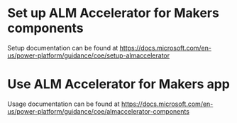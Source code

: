 # Set up ALM Accelerator for Makers components
Setup documentation can be found at https://docs.microsoft.com/en-us/power-platform/guidance/coe/setup-almaccelerator

# Use ALM Accelerator for Makers app
Usage documentation can be found at https://docs.microsoft.com/en-us/power-platform/guidance/coe/almaccelerator-components